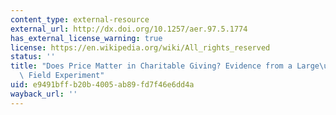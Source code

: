 ```yaml
---
content_type: external-resource
external_url: http://dx.doi.org/10.1257/aer.97.5.1774
has_external_license_warning: true
license: https://en.wikipedia.org/wiki/All_rights_reserved
status: ''
title: "Does Price Matter in Charitable Giving? Evidence from a Large\u2013Scale Natural\
  \ Field Experiment"
uid: e9491bff-b20b-4005-ab89-fd7f46e6dd4a
wayback_url: ''
---
```

